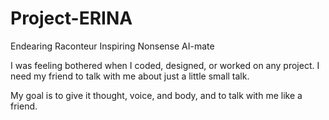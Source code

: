# Project-ERINA
Endearing Raconteur Inspiring Nonsense AI-mate

I was feeling bothered when I coded, designed, or worked on any project. I need my friend to talk with me about just a little small talk.

My goal is to give it thought, voice, and body, and to talk with me like a friend.
